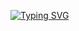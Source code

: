 [![Typing SVG](https://readme-typing-svg.demolab.com/?lines=Hi+there!+It's+been+a+While+👋)](https://git.io/typing-svg) 

<!--
**Balaji-V-S/Balaji-V-S** is a ✨ _special_ ✨ repository because its `README.md` (this file) appears on your GitHub profile.

Here are some ideas to get you started:

- 🔭 I’m currently working on ...
- 🌱 I’m currently learning ...
- 👯 I’m looking to collaborate on ...
- 🤔 I’m looking for help with ...
- 💬 Ask me about ...
- 📫 How to reach me: ...
- 😄 Pronouns: ...
- ⚡ Fun fact: ...
-->
